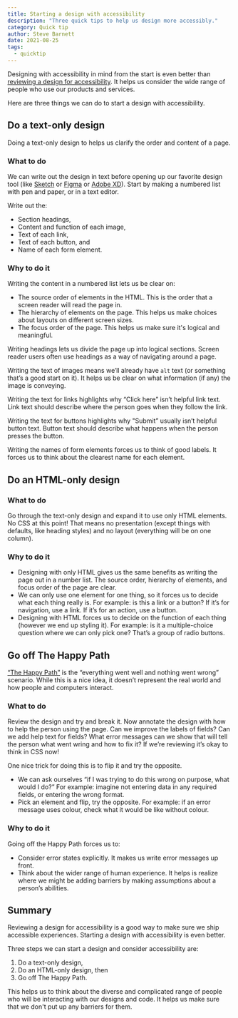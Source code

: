 ```yaml
---
title: Starting a design with accessibility
description: "Three quick tips to help us design more accessibly."
category: Quick tip
author: Steve Barnett
date: 2021-08-25
tags:
  - quicktip
---
```


Designing with accessibility in mind from the start is even better than [reviewing a design for accessibility](https://www.a11yproject.com/posts/2021-08-14-reviewing-a-design-for-accessibility/). It helps us consider the wide range of people who use our products and services.

Here are three things we can do to start a design with accessibility.

## Do a text-only design

Doing a text-only design to helps us clarify the order and content of a page.

### What to do

We can write out the design in text before opening up our favorite design tool (like [Sketch](https://www.sketch.com/) or [Figma](https://www.figma.com/) or [Adobe XD](https://www.adobe.com/products/xd.html)). Start by making a numbered list with pen and paper, or in a text editor. 

Write out the:

- Section headings,
- Content and function of each image,
- Text of each link,
- Text of each button, and
- Name of each form element.

### Why to do it

Writing the content in a numbered list lets us be clear on:

- The source order of elements in the HTML. This is the order that a screen reader will read the page in.
- The hierarchy of elements on the page. This helps us make choices about layouts on different screen sizes.
- The focus order of the page. This helps us make sure it's logical and meaningful.

Writing headings lets us divide the page up into logical sections. Screen reader users often use headings as a way of navigating around a page.

Writing the text of images means we’ll already have `alt` text (or something that’s a good start on it). It helps us be clear on what information (if any) the image is conveying.

Writing the text for links highlights why “Click here” isn’t helpful link text. Link text should describe where the person goes when they follow the link.

Writing the text for buttons highlights why "Submit” usually isn’t helpful button text. Button text should describe what happens when the person presses the button.

Writing the names of form elements forces us to think of good labels. It forces us to think about the clearest name for each element.

## Do an HTML-only design

### What to do

Go through the text-only design and expand it to use only HTML elements. No CSS at this point! That means no presentation (except things with defaults, like heading styles) and no layout (everything will be on one column).

### Why to do it

- Designing with only HTML gives us the same benefits as writing the page out in a number list. The source order, hierarchy of elements, and focus order of the page are clear.
- We can only use one element for one thing, so it forces us to decide what each thing really is. For example: is this a link or a button? If it’s for navigation, use a link. If it’s for an action, use a button.
- Designing with HTML forces us to decide on the function of each thing (however we end up styling it). For example: is it a multiple-choice question where we can only pick one? That’s a group of radio buttons.

## Go off The Happy Path

[“The Happy Path”](https://en.wikipedia.org/wiki/Happy_path) is the “everything went well and nothing went wrong” scenario. While this is a nice idea, it doesn’t represent the real world and how people and computers interact.

### What to do

Review the design and try and break it. Now annotate the design with how to help the person using the page. Can we improve the labels of fields? Can we add help text for fields? What error messages can we show that will tell the person what went wring and how to fix it? If we’re reviewing it’s okay to think in CSS now! 

One nice trick for doing this is to flip it and try the opposite.

- We can ask ourselves “if I was trying to do this wrong on purpose, what would I do?” For example: imagine not entering data in any required fields, or entering the wrong format.
- Pick an element and flip, try the opposite. For example: if an error message uses colour, check what it would be like without colour.

### Why to do it

Going off the Happy Path forces us to:

- Consider error states explicitly. It makes us write error messages up front.
- Think about the wider range of human experience. It helps is realize where we might be adding barriers by making assumptions about a person’s abilities.

## Summary

Reviewing a design for accessibility is a good way to make sure we ship accessible experiences. Starting a design with accessibility is even better. 

Three steps we can start a design and consider accessibility are: 

1. Do a text-only design, 
2. Do an HTML-only design, then 
3. Go off The Happy Path.

This helps us to think about the diverse and complicated range of people who will be interacting with our designs and code. It helps us make sure that we don't put up any barriers for them.
